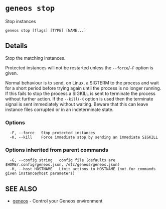 # `geneos stop`

Stop instances

```text
geneos stop [flags] [TYPE] [NAME...]
```

## Details

Stop the matching instances.

Protected instances will not be restarted unless the `--force`/`-F`
option is given.

Normal behaviour is to send, on Linux, a SIGTERM to the process and
wait for a short period before trying again until the process is no
longer running. If this fails to stop the process a SIGKILL is sent
to terminate the process without further action. If the `--kill`/`-K`
option is used then the terminate signal is sent immediately without
waiting. Beware that this can leave instance files corrupted or in an
indeterminate state.

### Options

```text
  -F, --force   Stop protected instances
  -K, --kill    Force immediate stop by sending an immediate SIGKILL
```

### Options inherited from parent commands

```text
  -G, --config string   config file (defaults are $HOME/.config/geneos.json, /etc/geneos/geneos.json)
  -H, --host HOSTNAME   Limit actions to HOSTNAME (not for commands given instance@host parameters)
```

## SEE ALSO

* [geneos](geneos.md)	 - Control your Geneos environment
